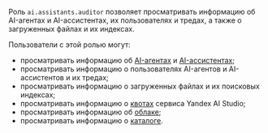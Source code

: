 Роль `ai.assistants.auditor` позволяет просматривать информацию об AI-агентах и AI-ассистентах, их пользователях и тредах, а также о загруженных файлах и их индексах.

Пользователи с этой ролью могут:
* просматривать информацию об [AI-агентах](../../../ai-studio/concepts/agents/index.md) и [AI-ассистентах](../../../ai-studio/concepts/assistant/index.md);
* просматривать информацию о пользователях AI-агентов и AI-ассистентов и их тредах;
* просматривать информацию о загруженных файлах и их поисковых индексах;
* просматривать информацию о [квотах](../../../ai-studio/concepts/limits.md#yandexgpt-quotas) сервиса Yandex AI Studio;
* просматривать информацию об [облаке](../../../resource-manager/concepts/resources-hierarchy.md#cloud);
* просматривать информацию о [каталоге](../../../resource-manager/concepts/resources-hierarchy.md#folder).